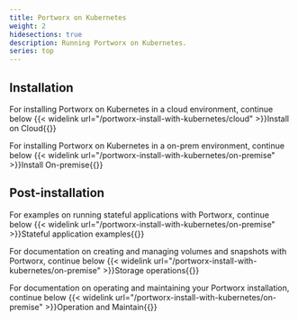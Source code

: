 ```yaml
---
title: Portworx on Kubernetes
weight: 2
hidesections: true
description: Running Portworx on Kubernetes.
series: top
---
```


## Installation

For installing Portworx on Kubernetes in a cloud environment, continue below
{{< widelink url="/portworx-install-with-kubernetes/cloud" >}}Install on Cloud{{</widelink>}}

For installing Portworx on Kubernetes in a on-prem environment, continue below
{{< widelink url="/portworx-install-with-kubernetes/on-premise" >}}Install On-premise{{</widelink>}}

## Post-installation

For examples on running stateful applications with Portworx, continue below
{{< widelink url="/portworx-install-with-kubernetes/on-premise" >}}Stateful application examples{{</widelink>}}

For documentation on creating and managing volumes and snapshots with Portworx, continue below
{{< widelink url="/portworx-install-with-kubernetes/on-premise" >}}Storage operations{{</widelink>}}

For documentation on operating and maintaining your Portworx installation, continue below
{{< widelink url="/portworx-install-with-kubernetes/on-premise" >}}Operation and Maintain{{</widelink>}}
